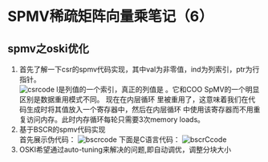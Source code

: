 # SPMV稀疏矩阵向量乘笔记（6）
## spmv之oski优化
1. 首先了解一下csr的spmv代码实现，其中val为非零值，ind为列索引，ptr为行指针。  
![csrcode](/mymd/学习日记-spmv（6）/csrcode.png)
l是列值的一个索引，真正的列值是 。它和COO SpMV的一个明显区别是数据重用模式不同。 现在在内层循环 里被重用了，这意味着我们在代码生成时将其值放入一个寄存器中，然后在内层循环 中使用该寄存器而不用重复访问内存。此时内存循环每轮只需要3次memory loads。
2. 基于BSCR的spmv代码实现  
首先展示伪代码：
![bscrcode](/mymd/学习日记-spmv（6）/bscrcode.png)
下面是C语言代码：
![bscrCcode](/mymd/学习日记-spmv（6）/bscrCcode.png)
3. OSKI希望通过auto-tuning来解决的问题,即自动调优，调整分块大小